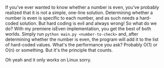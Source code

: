 If you've ever wanted to know whether a number is even, you've probably realized that it is not a simple, one-line solution.
Determining whether a number is even is specific to each number, and as such needs a hard-coded solution.
But hard coding is evil and always wrong! So what do we do?
With my premiere isEven implementation, you get the best of both worlds. Simply run `python main.py <number-to-check>` and, after determining whether the number is even, the program will add it to the list of hard-coded values. 
What's the performance you ask? Probably O(1) or O(n) or something. But it's the principle that counts.

Oh yeah and it only works on Linux sorry.
